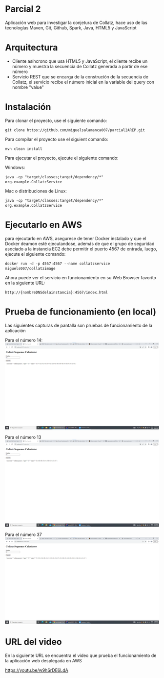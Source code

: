 # Parcial 2

Aplicación web para investigar la conjetura de Collatz, hace uso de las tecnologías
Maven, Git, Github, Spark, Java, HTML5 y JavaScript

# Arquitectura

- Cliente asíncrono que usa HTML5 y JavaScript, el cliente recibe un número y muestra la secuencia
de Collatz generada a partir de ese número
- Servicio REST que se encarga de la construción de la secuencia de Collatz, el servicio recibe el número inicial
en la variable del query con nombre "value"

# Instalación

Para clonar el proyecto, use el siguiente comando:

```
git clone https://github.com/miguelsalamanca007/parcial2AREP.git
```

Para compilar el proyecto use el siguient comando:

```
mvn clean install
```

Para ejecutar el proyecto, ejecute el siguiente comando:


Windows:
```
java -cp "target/classes;target/dependency/*" org.example.CollatzService
```

Mac o distribuciones de Linux:
```
java -cp "target/classes:target/dependency/*" org.example.CollatzService
```


# Ejecutarlo en AWS

para ejecutarlo en AWS, asegurese de tener Docker instalado y que el Docker deamon esté ejecutandose, además de que el grupo de seguridad asociado a la instancia EC2 debe permitir el puerto 4567 de entrada, luego, ejecute el siguiente comando:

```
docker run -d -p 4567:4567 --name collatzservice miguels007/collatzimage
```

Ahora puede ver el servicio en funcionamiento en su Web Browser favorito en la siguiente URL:
```
http://{nombreDNSdelainstancia}:4567/index.html
```

# Prueba de funcionamiento (en local)

Las siguientes capturas de pantalla son pruebas de funcionamiento de la aplicación

Para el número 14:
![img](/images/pruebaFuncionamiento1.png)

Para el número 13
![img](/images/pruebaFuncionamiento2.png)

Para el número 37
![img](/images/pruebaFuncionamiento3.png)

# URL del video

En la siguiente URL se encuentra el video que prueba el funcionamiento de la aplicación web desplegada en AWS

https://youtu.be/w9hSrDE6LdA



